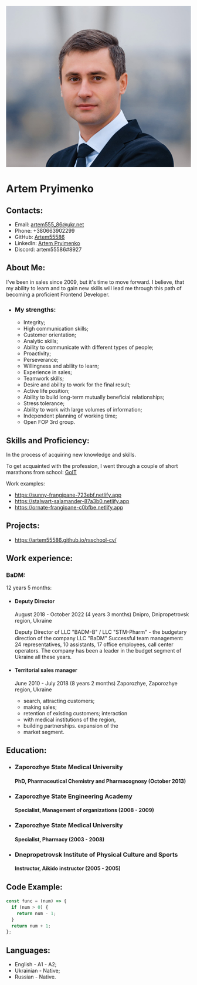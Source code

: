 ![photo Artem Pryimenko](./assets/img/my-photo.jpg)

# **Artem Pryimenko**

## **Contacts:**

* Email: artem555_86@ukr.net
* Phone: +380663902299
* GitHub: [Artem55586](https://github.com/Artem55586/rsschool-cv.git)
* LinkedIn: [Artem Pryimenko](https://www.linkedin.com/in/артём-прийменко-553140257/)
* Discord: artem55586#8927

## **About Me:**

I've been in sales since 2009, but it's time to move forward.
I believe, that my ability to learn and to gain new skills will lead me through this path of becoming a proficient Frontend Developer.

* ### **My strengths:**
    * Integrity;
    * High communication skills;
    * Customer orientation;
    * Analytic skills;
    * Ability to communicate with different types of people;
    * Proactivity;
    * Perseverance;
    * Willingness and ability to learn;
    * Experience in sales;
    * Teamwork skills;
    * Desire and ability to work for the final result;
    * Active life position;
    * Ability to build long-term mutually beneficial relationships;
    * Stress tolerance;
    * Ability to work with large volumes of information;
    * Independent planning of working time;
    * Open FOP 3rd group.

## **Skills and Proficiency:**

In the process of acquiring new knowledge and skills.

To get acquainted with the profession, I went through a couple of short marathons from school:
[GoIT](https://goit.global/ua/)

Work examples:
* https://sunny-frangipane-723ebf.netlify.app
* https://stalwart-salamander-87a3b0.netlify.app
* https://ornate-frangipane-c0bfbe.netlify.app

## **Projects:**
* https://artem55586.github.io/rsschool-cv/

## **Work experience:**

### **BaDM:**
12 years 5 months:

* #### **Deputy Director**
    August 2018 - October 2022 (4 years 3 months)
    Dnipro, Dnipropetrovsk region, Ukraine

    Deputy Director of LLC "BADM-B" / LLC "STM-Pharm" - the budgetary direction of the company LLC "BaDM"
Successful team management: 24 representatives, 10 assistants, 17 office employees, call center operators.
The company has been a leader in the budget segment of Ukraine all these years.

* #### **Territorial sales manager**
    June 2010 - July 2018 (8 years 2 months)
    Zaporozhye, Zaporozhye region, Ukraine

    * search, attracting customers;
    * making sales;
    * retention of existing customers; interaction
    * with medical institutions of the region,
    * building partnerships. expansion of the
    * market segment.

## **Education:**

* ### **Zaporozhye State Medical University**
    #### PhD, Pharmaceutical Chemistry and Pharmacognosy (October 2013)

* ### **Zaporozhye State Engineering Academy**
    #### Specialist, Management of organizations (2008 - 2009)

* ### **Zaporozhye State Medical University**
    #### Specialist, Pharmacy (2003 - 2008)

* ### **Dnepropetrovsk Institute of Physical Culture and Sports**
    #### Instructor, Aikido instructor (2005 - 2005)


## **Code Example:**

```javascript
const func = (num) => {
  if (num > 0) {
    return num - 1;
  }
  return num + 1;
};
```

## **Languages:**

* English - A1 - A2;
* Ukrainian - Native;
* Russian - Native.